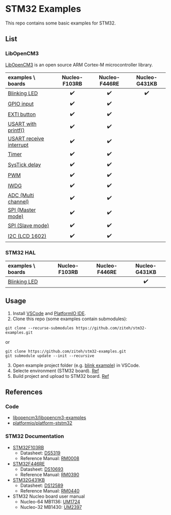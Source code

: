 # STM32 Examples
This repo contains some basic examples for STM32.

## List
### LibOpenCM3
[LibOpenCM3](https://github.com/libopencm3/libopencm3) is an open source ARM Cortex-M microcontroller library.

| examples \ boards                                                |   Nucleo-F103RB    |   Nucleo-F446RE    |   Nucleo-G431KB    |
| :--------------------------------------------------------------- | :----------------: | :----------------: | :----------------: |
| [Blinking LED](./libopencm3/blink/)                              | :heavy_check_mark: | :heavy_check_mark: | :heavy_check_mark: |
| [GPIO input](./libopencm3/gpio_input/)                           | :heavy_check_mark: | :heavy_check_mark: |                    |
| [EXTI button](./libopencm3/exti_button/)                         | :heavy_check_mark: | :heavy_check_mark: |                    |
| [USART with printf()](./libopencm3/usart_printf/)                | :heavy_check_mark: | :heavy_check_mark: |                    |
| [USART receive interrupt](./libopencm3/usart_receive_interrupt/) | :heavy_check_mark: | :heavy_check_mark: |                    |
| [Timer](./libopencm3/timer/)                                     | :heavy_check_mark: | :heavy_check_mark: |                    |
| [SysTick delay](./libopencm3/systick/)                           | :heavy_check_mark: | :heavy_check_mark: |                    |
| [PWM](./libopencm3/pwm/)                                         | :heavy_check_mark: | :heavy_check_mark: |                    |
| [IWDG](./libopencm3/iwdg/)                                       | :heavy_check_mark: | :heavy_check_mark: |                    |
| [ADC (Multi channel)](./libopencm3/adc_multi_channel/)           | :heavy_check_mark: | :heavy_check_mark: |                    |
| [SPI (Master mode)](./libopencm3/spi_master/)                    | :heavy_check_mark: | :heavy_check_mark: |                    |
| [SPI (Slave mode)](./libopencm3/spi_slave/)                      | :heavy_check_mark: | :heavy_check_mark: |                    |
| [I2C (LCD 1602)](./libopencm3/i2c_lcd1602/)                      | :heavy_check_mark: | :heavy_check_mark: |                    |

### STM32 HAL

| examples \ boards                  | Nucleo-F103RB | Nucleo-F446RE |   Nucleo-G431KB    |
| :--------------------------------- | :-----------: | :-----------: | :----------------: |
| [Blinking LED](./stm32_hal/blink/) |               |               | :heavy_check_mark: |

## Usage
1. Install [VSCode](https://code.visualstudio.com) and [PlatformIO IDE](https://marketplace.visualstudio.com/items?itemName=platformio.platformio-ide).
2. Clone this repo (some examples contain submodules):
```git
git clone --recurse-submodules https://github.com/ziteh/stm32-examples.git
```
or
```git
git clone https://github.com/ziteh/stm32-examples.git
git submodule update --init --recursive
```
3. Open example project folder (e.g. [blink example](./libopencm3/blink/)) in VSCode.
4. Selecte environment (STM32 board). [Ref](https://docs.platformio.org/en/stable/integration/ide/vscode.html#task-explorer)
5. Build project and upload to STM32 board. [Ref](https://docs.platformio.org/en/stable/integration/ide/vscode.html)

## References
### Code
- [libopencm3/libopencm3-examples](https://github.com/libopencm3/libopencm3-examples)
- [platformio/platform-ststm32](https://github.com/platformio/platform-ststm32)

### STM32 Documentation
- [STM32F103RB](https://www.st.com/en/microcontrollers-microprocessors/stm32f103rb.html)
  - Datasheet: [DS5319](https://www.st.com/resource/en/datasheet/stm32f103rb.pdf)
  - Reference Manual: [RM0008](https://www.st.com/resource/en/reference_manual/rm0008-stm32f101xx-stm32f102xx-stm32f103xx-stm32f105xx-and-stm32f107xx-advanced-armbased-32bit-mcus-stmicroelectronics.pdf)
- [STM32F446RE](https://www.st.com/en/microcontrollers-microprocessors/stm32f446re.html)
  - Datasheet: [DS10693](https://www.st.com/resource/en/datasheet/stm32f446re.pdf)
  - Reference Manual: [RM0390](https://www.st.com/resource/en/reference_manual/rm0390-stm32f446xx-advanced-armbased-32bit-mcus-stmicroelectronics.pdf)
- [STM32G431KB](https://www.st.com/en/microcontrollers-microprocessors/stm32g431kb.html)
  - Datasheet: [DS12589](https://www.st.com/resource/en/datasheet/stm32g431kb.pdf)
  - Reference Manual: [RM0440](https://www.st.com/resource/en/reference_manual/rm0440-stm32g4-series-advanced-armbased-32bit-mcus-stmicroelectronics.pdf)
- STM32 Nucleo board user manual
  - Nucleo-64 MB1136: [UM1724](https://www.st.com/resource/en/user_manual/um1724-stm32-nucleo64-boards-mb1136-stmicroelectronics.pdf)
  - Nucleo-32 MB1430: [UM2397](https://www.st.com/resource/en/user_manual/um2397-stm32g4-nucleo32-board-mb1430-stmicroelectronics.pdf)
